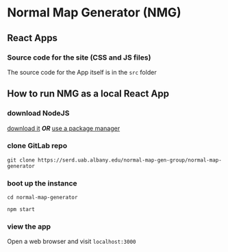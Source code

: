 # Normal Map Generator (NMG)

## React Apps

### Source code for the site (CSS and JS files)

The source code for the App itself is in the `src` folder

## How to run NMG as a local React App

### download NodeJS

[download it](https://nodejs.org/en/download/)
***OR***
[use a package manager](https://nodejs.org/en/download/package-manager/)

### clone GitLab repo

`git clone https://serd.uab.albany.edu/normal-map-gen-group/normal-map-generator`

### boot up the instance

`cd normal-map-generator`

`npm start`

### view the app

Open a web browser and visit `localhost:3000`

